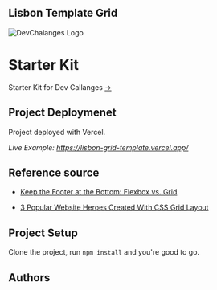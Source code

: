 ## Lisbon Template Grid

![DevChalanges Logo](https://raw.githubusercontent.com/ramunasnognys/images/518ad5aff0fa2f14ebeddf3bde26892b7bf5067b/devchalanges_logo.svg)
# Starter Kit 


 Starter Kit for Dev Callanges [->](https://devchallenges.io/challenges/wBunSb7FPrIepJZAg0sY)


## Project Deploymenet

Project deployed with Vercel.

_Live Example: https://lisbon-grid-template.vercel.app/_


## Reference source

- [Keep the Footer at the Bottom: Flexbox vs. Grid](https://moderncss.dev/keep-the-footer-at-the-bottom-flexbox-vs-grid/)

- [3 Popular Website Heroes Created With CSS Grid Layout](https://moderncss.dev/3-popular-website-heroes-created-with-css-grid-layout/)




## Project Setup

Clone the project, run `npm install` and you're good to go.


## Authors